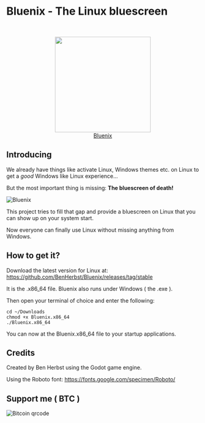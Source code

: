 # Bluenix - The Linux bluescreen

<br>
<p align="center">
  <img src="https://user-images.githubusercontent.com/83538916/170606281-14afe62d-ad35-48bd-a4d0-cf36628024c0.png" width=250>
  </br>
  <a href="https://github.com/BenHerbst/Bluenix">Bluenix</a>
</p>


## Introducing
We already have things like activate Linux, Windows themes etc. on Linux to get a _good_ Windows like Linux experience...

But the most important thing is missing: **The bluescreen of death!**

![Bluenix](https://user-images.githubusercontent.com/83538916/170375895-08d3991c-6f5e-4e0d-abdb-2d9bfc71ebd9.png)

This project tries to fill that gap and provide a bluescreen on Linux that you can show up on your system start.

Now everyone can finally use Linux without missing anything from Windows.

##  How to get it?
Download the latest version for Linux at: https://github.com/BenHerbst/Bluenix/releases/tag/stable

It is the .x86_64 file. Bluenix also runs under Windows ( the .exe ).

Then open your terminal of choice and enter the following:

```
cd ~/Downloads
chmod +x Bluenix.x86_64
./Bluenix.x86_64
```

You can now at the Bluenix.x86_64 file to your startup applications.

## Credits
Created by Ben Herbst using the Godot game engine.

Using the Roboto font: https://fonts.google.com/specimen/Roboto/

## Support me ( BTC )
![Bitcoin qrcode](https://user-images.githubusercontent.com/83538916/168448619-0bc622cd-47f2-4a28-84e1-e5cadde70669.png)
